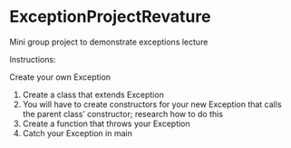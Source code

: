 # ExceptionProjectRevature
Mini group project to demonstrate exceptions lecture

Instructions:


Create your own Exception​
  1. Create a class that extends Exception​
  2. You will have to create constructors for your new Exception that calls the parent class’ constructor; research how to do this​
  3. Create a function that throws your Exception​
  4. Catch your Exception in main
